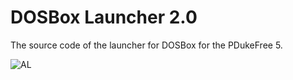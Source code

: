 # DOSBox Launcher 2.0
The source code of the launcher for DOSBox for the PDukeFree 5.

![AL](https://i.imgur.com/JKXFc5z.png)
